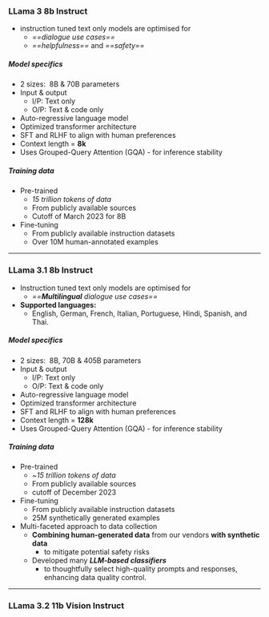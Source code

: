 ### LLama 3 8b Instruct
- instruction tuned text only models are optimised for 
	- *==dialogue use cases==*
	- *==helpfulness==* and *==safety==*

##### Model specifics
- 2 sizes:  8B & 70B parameters
- Input & output
	- I/P: Text only
	- O/P: Text & code only
- Auto-regressive language model
- Optimized transformer architecture
- SFT and RLHF to align with human preferences
- Context length = **8k**
- Uses Grouped-Query Attention (GQA) - for inference stability

##### Training data
- Pre-trained
	- *15 trillion tokens of data*
	- From publicly available sources
	- Cutoff of March 2023 for 8B
- Fine-tuning
	- From publicly available instruction datasets
	- Over 10M human-annotated examples

---
### LLama 3.1 8b Instruct
- Instruction tuned text only models are optimised for 
	- *==**Multilingual** dialogue use cases==*
- **Supported languages:** 
	- English, German, French, Italian, Portuguese, Hindi, Spanish, and Thai.
##### Model specifics
- 2 sizes:  8B, 70B & 405B parameters
- Input & output
	- I/P: Text only
	- O/P: Text & code only
- Auto-regressive language model
- Optimized transformer architecture
- SFT and RLHF to align with human preferences
- Context length = **128k**
- Uses Grouped-Query Attention (GQA) - for inference stability

##### Training data
- Pre-trained
	- ~*15 trillion tokens of data*
	- From publicly available sources
	- cutoff of December 2023
- Fine-tuning
	- From publicly available instruction datasets
	- 25M synthetically generated examples
- Multi-faceted approach to data collection
	- **Combining human-generated data** from our vendors **with synthetic data**
		- to mitigate potential safety risks
	- Developed many ***LLM-based classifiers***
		- to thoughtfully select high-quality prompts and responses, enhancing data quality control.
---
### LLama 3.2 11b Vision Instruct
